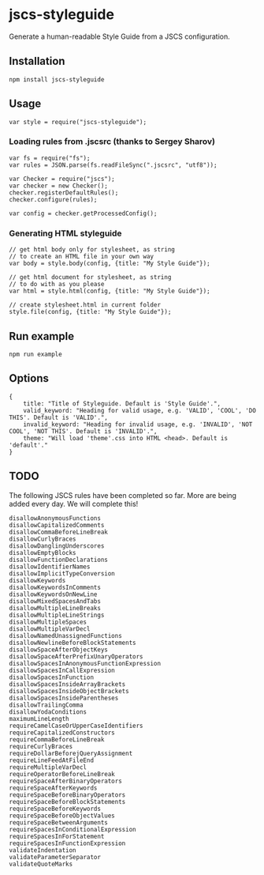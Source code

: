 # jscs-styleguide
Generate a human-readable Style Guide from a JSCS configuration.  

## Installation

    npm install jscs-styleguide

## Usage

    var style = require("jscs-styleguide");

### Loading rules from .jscsrc (thanks to Sergey Sharov)

    var fs = require("fs");
    var rules = JSON.parse(fs.readFileSync(".jscsrc", "utf8"));

    var Checker = require("jscs");
    var checker = new Checker();
    checker.registerDefaultRules();
    checker.configure(rules);

    var config = checker.getProcessedConfig();

### Generating HTML styleguide

    // get html body only for stylesheet, as string
    // to create an HTML file in your own way
    var body = style.body(config, {title: "My Style Guide"});

    // get html document for stylesheet, as string
    // to do with as you please
    var html = style.html(config, {title: "My Style Guide"});

    // create stylesheet.html in current folder
    style.file(config, {title: "My Style Guide"});

## Run example

    npm run example

## Options

    {
        title: "Title of Styleguide. Default is 'Style Guide'.",
        valid_keyword: "Heading for valid usage, e.g. 'VALID', 'COOL', 'DO THIS'. Default is 'VALID'.",
        invalid_keyword: "Heading for invalid usage, e.g. 'INVALID', 'NOT COOL', 'NOT THIS'. Default is 'INVALID'.",
        theme: "Will load 'theme'.css into HTML <head>. Default is 'default'."
    }

## TODO

The following JSCS rules have been completed so far. More are being added every day. We will complete this!

    disallowAnonymousFunctions
    disallowCapitalizedComments
    disallowCommaBeforeLineBreak
    disallowCurlyBraces
    disallowDanglingUnderscores
    disallowEmptyBlocks
    disallowFunctionDeclarations
    disallowIdentifierNames
    disallowImplicitTypeConversion
    disallowKeywords
    disallowKeywordsInComments
    disallowKeywordsOnNewLine
    disallowMixedSpacesAndTabs
    disallowMultipleLineBreaks
    disallowMultipleLineStrings
    disallowMultipleSpaces
    disallowMultipleVarDecl
    disallowNamedUnassignedFunctions
    disallowNewlineBeforeBlockStatements
    disallowSpaceAfterObjectKeys
    disallowSpaceAfterPrefixUnaryOperators
    disallowSpacesInAnonymousFunctionExpression
    disallowSpacesInCallExpression
    disallowSpacesInFunction
    disallowSpacesInsideArrayBrackets
    disallowSpacesInsideObjectBrackets
    disallowSpacesInsideParentheses
    disallowTrailingComma
    disallowYodaConditions
    maximumLineLength
    requireCamelCaseOrUpperCaseIdentifiers
    requireCapitalizedConstructors
    requireCommaBeforeLineBreak
    requireCurlyBraces
    requireDollarBeforejQueryAssignment
    requireLineFeedAtFileEnd
    requireMultipleVarDecl
    requireOperatorBeforeLineBreak
    requireSpaceAfterBinaryOperators
    requireSpaceAfterKeywords
    requireSpaceBeforeBinaryOperators
    requireSpaceBeforeBlockStatements
    requireSpaceBeforeKeywords
    requireSpaceBeforeObjectValues
    requireSpaceBetweenArguments
    requireSpacesInConditionalExpression
    requireSpacesInForStatement
    requireSpacesInFunctionExpression
    validateIndentation
    validateParameterSeparator
    validateQuoteMarks
    

